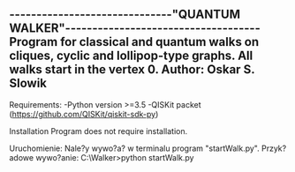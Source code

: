 ------------------------------"QUANTUM WALKER"------------------------------------
Program for classical and quantum walks on cliques, cyclic and lollipop-type graphs.
All walks start in the vertex 0.
Author: Oskar S. Slowik
----------------------------------------------------------------------------------------------

Requirements:
-Python version >=3.5
-QISKit packet (https://github.com/QISKit/qiskit-sdk-py)

Installation
Program does not require installation.

Uruchomienie:
Nale?y wywo?a? w terminalu program "startWalk.py". Przyk?adowe wywo?anie:
C:\Walker>python startWalk.py
